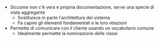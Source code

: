 - Siccome non c'è vera e propria documentazione, serve una specie di vista aggregante
	- Sostituisce in parte l'architettura del sistema
	- Fa capire gli elementi fondamentali e le loro relazioni
- Permette di comunicare con il cliente usando un vocabolario comune
	- Idealmente permette la nominazione delle classi